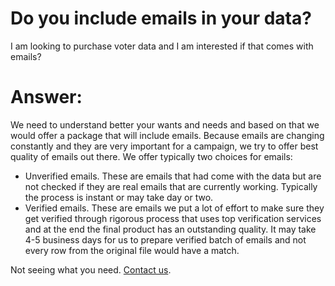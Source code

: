  # Do you include emails in your data?
I am looking to purchase voter data and I am interested if that comes with emails?
# Answer:
We need to understand better your wants and needs and based on that we would offer a package that will include emails. Because emails are changing constantly and they are very important for a campaign, we try to offer best quality of emails out there.
We offer typically two choices for emails:
- Unverified emails. These are emails that had come with the data but are not checked if they are real emails that are currently working. Typically the process is instant or may take day or two. 
- Verified emails. These are emails we put a lot of effort to make sure they get verified through rigorous process that uses top verification services and at the end the final product has an outstanding quality. It may take 4-5 business days for us to prepare verified batch of emails and not every row from the original file would have a match.   

Not seeing what you need.  [Contact us](../../contact/index.md).



